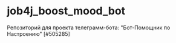 # job4j_boost_mood_bot
Репозиторий для проекта телеграмм-бота: "Бот-Помощник по Настроению" [#505285]
